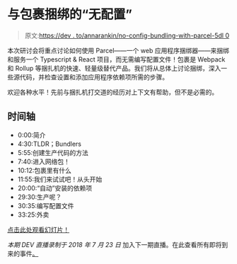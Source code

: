 # 与包裹捆绑的“无配置”

> 原文:[https://dev . to/annarankin/no-config-bundling-with-parcel-5dl 0](https://dev.to/annarankin/no-config-bundling-with-parcel-5dl0)

本次研讨会将重点讨论如何使用 Parcel——一个 web 应用程序捆绑器——来捆绑和服务一个 Typescript & React 项目，而无需编写配置文件！包裹是 Webpack 和 Rollup 等捆扎机的快速、轻量级替代产品。我们将从总体上讨论捆绑，深入一些源代码，并检查设置和添加应用程序依赖项所需的步骤。

欢迎各种水平！先前与捆扎机打交道的经历对上下文有帮助，但不是必需的。

## 时间轴

*   0:00:简介
*   4:30:TLDR；Bundlers
*   5:55:创建生产代码的方法
*   7:40:进入网络包！
*   10:12:包裹里有什么
*   11:55:我们来试试吧！从头开始
*   20:00:“自动”安装的依赖项
*   29:30:生产呢？
*   30:35:编写配置文件
*   33:25:外卖

[点击此处观看幻灯片！](https://docs.google.com/presentation/d/1cscgpQGQcCuXCUwCP8_L7RO0_LJ_eutVNm05IdKZOuY/edit?usp=sharing)

*本期 DEV 直播录制于 2018 年 7 月 23 日*
加入下一期直播。在此查看所有即将到来的事件[。](https://dev.to/events)